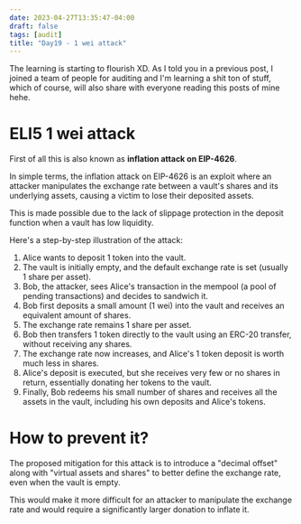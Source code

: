 ```yaml
---
date: 2023-04-27T13:35:47-04:00
draft: false
tags: [audit]
title: "Day19 - 1 wei attack"
---
```


The learning is starting to flourish XD. As I told you in a previous post, I joined a team of people for auditing and I'm learning a shit ton of stuff, which of course, will also share with everyone reading this posts of mine hehe.

# ELI5 1 wei attack

First of all this is also known as **inflation attack on EIP-4626**.

In simple terms, the inflation attack on EIP-4626 is an exploit where an attacker manipulates the exchange rate between a vault's shares and its underlying assets, causing a victim to lose their deposited assets.

This is made possible due to the lack of slippage protection in the deposit function when a vault has low liquidity.

Here's a step-by-step illustration of the attack:

1. Alice wants to deposit 1 token into the vault.
2. The vault is initially empty, and the default exchange rate is set (usually 1 share per asset).
3. Bob, the attacker, sees Alice's transaction in the mempool (a pool of pending transactions) and decides to sandwich it.
4. Bob first deposits a small amount (1 wei) into the vault and receives an equivalent amount of shares.
5. The exchange rate remains 1 share per asset.
6. Bob then transfers 1 token directly to the vault using an ERC-20 transfer, without receiving any shares.
7. The exchange rate now increases, and Alice's 1 token deposit is worth much less in shares.
8. Alice's deposit is executed, but she receives very few or no shares in return, essentially donating her tokens to the vault.
9. Finally, Bob redeems his small number of shares and receives all the assets in the vault, including his own deposits and Alice's tokens.

# How to prevent it?

The proposed mitigation for this attack is to introduce a "decimal offset" along with "virtual assets and shares" to better define the exchange rate, even when the vault is empty.

This would make it more difficult for an attacker to manipulate the exchange rate and would require a significantly larger donation to inflate it.